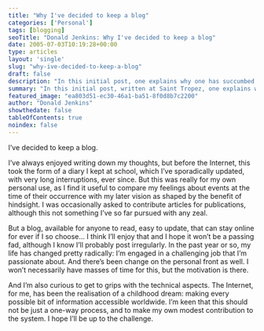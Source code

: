 ```yaml
---
title: "Why I've decided to keep a blog"
categories: ['Personal']
tags: [blogging]
seoTitle: "Donald Jenkins: Why I've decided to keep a blog"
date: 2005-07-03T10:19:28+00:00
type: articles
layout: 'single'
slug: "why-ive-decided-to-keep-a-blog"  
draft: false
description: "In this initial post, one explains why one has succumbed the trend for keeping a blog"
summary: "In this initial post, written at Saint Tropez, one explains why one has succumbed the trend for keeping a blog, all the while hoping I would not prove a passing fad. Time will tell."
featured_image: "ea803d51-ec30-46a1-ba51-8f0d8b7c2200"
author: "Donald Jenkins"
showthedate: false
tableOfContents: true
noindex: false
---
```


I’ve decided to keep a blog.

I’ve always enjoyed writing down my thoughts, but before the Internet, this took the form of a diary I kept at school, which I’ve sporadically updated, with very long interruptions, ever since. But this was really for my own personal use, as I find it useful to compare my feelings about events at the time of their occurrence with my later vision as shaped by the benefit of hindsight. I was occasionally asked to contribute articles for publications, although this not something I’ve so far pursued with any zeal.

But a blog, available for anyone to read, easy to update, that can stay online for ever if I so choose… I think I’ll enjoy that and I hope it won’t be a passing fad, although I know I’ll probably post irregularly. In the past year or so, my life has changed pretty radically: I’m engaged in a challenging job that I’m passionate about. And there’s been change on the personal front as well. I won’t necessarily have masses of time for this, but the motivation is there.

And I’m also curious to get to grips with the technical aspects. The Internet, for me, has been the realisation of a childhood dream: making every possible bit of information accessible worldwide. I’m keen that this should not be just a one-way process, and to make my own modest contribution to the system. I hope I’ll be up to the challenge.